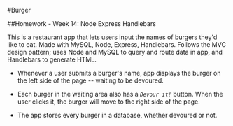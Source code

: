 #Burger

##Homework - Week 14: Node Express Handlebars

This is a  restaurant app that lets users input the names of burgers they'd like to eat.
Made with MySQL, Node, Express, Handlebars.
Follows the MVC design pattern; uses Node and MySQL to query and route data in app, and Handlebars to generate HTML.

* Whenever a user submits a burger's name, app displays the burger on the left side of the page -- waiting to be devoured.

* Each burger in the waiting area also has a *`Devour it!`* button. When the user clicks it, the burger will move to the right side of the page.

* The app stores every burger in a database, whether devoured or not.